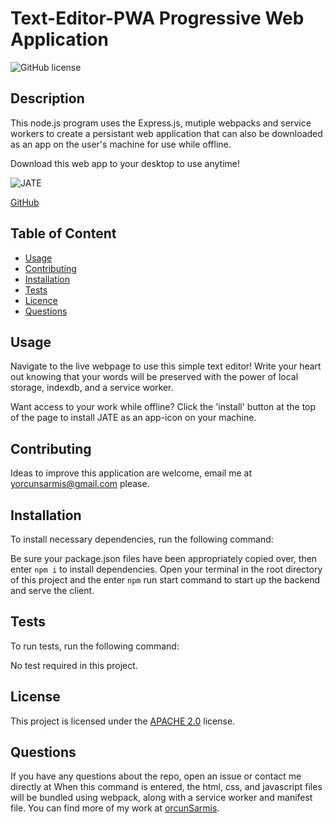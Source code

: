   # **Text-Editor-PWA Progressive Web Application**

  ![GitHub license](https://img.shields.io/badge/license-APACHE2.0-blue.svg)
  
  ## Description 
  
  This node.js program uses the Express.js, mutiple webpacks and service workers to create a persistant web application that can also be downloaded as an app on the     user's machine for use while offline.
  
  Download this web app to your desktop to use anytime!
  
  ![JATE](https://user-images.githubusercontent.com/79064464/180712104-d87d56a0-8411-46cc-937b-5b16a0b2c340.png)
  
  [GitHub](https://github.com/orcunSarmis/Text-Editor-PWA)

  ## Table of Content

  * [Usage](#usage)
  * [Contributing](#contributing)
  * [Installation](#installation)
  * [Tests](#tests)
  * [Licence](#license)
  * [Questions](#questions)

  ## Usage

  Navigate to the live webpage to use this simple text editor! Write your heart out knowing that your words will be preserved with the power of local storage, indexdb,   and a service worker.

  Want access to your work while offline? Click the 'install' button at the top of the page to install JATE as an app-icon on your machine.

  ## Contributing

  Ideas to improve this application are welcome, email me at yorcunsarmis@gmail.com please.

  ## Installation

  To install necessary dependencies, run the following command:
  
  Be sure your package.json files have been appropriately copied over, then enter ```npm i``` to install dependencies. Open your terminal in the root directory of this   project and the enter ```npm``` run start command to start up the backend and serve the client.

  ## Tests

  To run tests, run the following command:
  
  No test required in this project.
  
  ## License

  This project is licensed under the [APACHE 2.0](https://www.apache.org/licenses/LICENSE-2.0) license. 

  ## Questions

  If you have any questions about the repo, open an issue or contact me directly at When this command is entered, the html, css, and javascript files will be bundled     using webpack, along with a service worker and manifest file. You can find more of my work at [orcunSarmis](https://github.com/orcunSarmis/).


